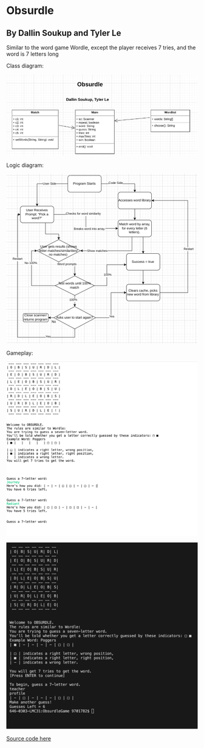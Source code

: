 # Obsurdle
## By Dallin Soukup and Tyler Le

Similar to the word game Wordle, except the player receives 7 tries, and the word is 7 letters long

Class diagram:

![Class diagram](https://github.com/9652211/SANDERSON/blob/main/images/ClassDiagram.png?raw=true)

Logic diagram: 

![Logic diagram](https://github.com/9652211/SANDERSON/blob/main/images/LogicDiagram.png?raw=true)

Gameplay: 

![Gameplay](https://github.com/9652211/SANDERSON/blob/main/images/Gameplay.png?raw=true)

![Alternate](https://github.com/TylerLeCmd/CPP2/blob/5f5036f80146f8e8d69a4c77157ac6a46dc8bf84/images/Obsurdle2.png)

[Source code here](https://github.com/9652211/SANDERSON/tree/main/Obsurdle)
